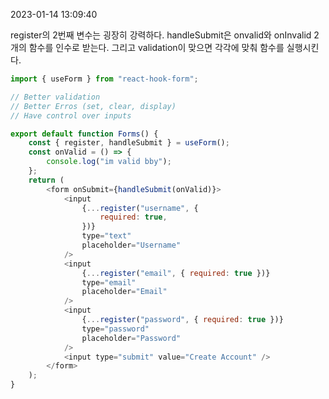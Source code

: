 2023-01-14 13:09:40

register의 2번째 변수는 굉장히 강력하다.
handleSubmit은 onvalid와 onInvalid 2개의 함수를 인수로 받는다.
그리고 validation이 맞으면 각각에 맞춰 함수를 실행시킨다.

```javascript
import { useForm } from "react-hook-form";

// Better validation
// Better Erros (set, clear, display)
// Have control over inputs

export default function Forms() {
	const { register, handleSubmit } = useForm();
	const onValid = () => {
		console.log("im valid bby");
	};
	return (
		<form onSubmit={handleSubmit(onValid)}>
			<input
				{...register("username", {
					required: true,
				})}
				type="text"
				placeholder="Username"
			/>
			<input
				{...register("email", { required: true })}
				type="email"
				placeholder="Email"
			/>
			<input
				{...register("password", { required: true })}
				type="password"
				placeholder="Password"
			/>
			<input type="submit" value="Create Account" />
		</form>
	);
}
```
